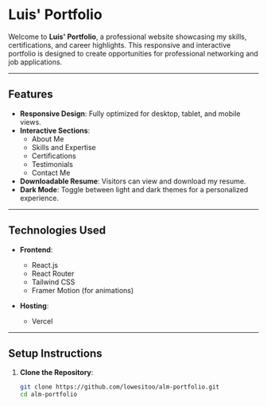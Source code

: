 # Luis' Portfolio

Welcome to **Luis' Portfolio**, a professional website showcasing my skills, certifications, and career highlights. This responsive and interactive portfolio is designed to create opportunities for professional networking and job applications.

---

## Features

- **Responsive Design**: Fully optimized for desktop, tablet, and mobile views.
- **Interactive Sections**:
  - About Me
  - Skills and Expertise
  - Certifications
  - Testimonials
  - Contact Me
- **Downloadable Resume**: Visitors can view and download my resume.
- **Dark Mode**: Toggle between light and dark themes for a personalized experience.

---

## Technologies Used

- **Frontend**:
  - React.js
  - React Router
  - Tailwind CSS
  - Framer Motion (for animations)

- **Hosting**:
  - Vercel

---

## Setup Instructions

1. **Clone the Repository**:
   ```bash
   git clone https://github.com/lowesitoo/alm-portfolio.git
   cd alm-portfolio
